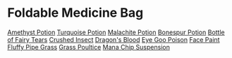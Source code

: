 <!-- TITLE: Alchemy -->
<!-- SUBTITLE: The art of potion making, transmutation, herbalism, and equivalent exchange -->

# Foldable Medicine Bag
[Amethyst Potion](amethyst-potion)
[Turquoise Potion](turquoise-potion)
[Malachite Potion](malachite-potion)
[Bonespur Potion](bonespur-potion)
[Bottle of Fairy Tears](bottle-of-fairy-tears)
[Crushed Insect](crushed-insect)
[Dragon's Blood](dragons-blood)
[Eye Goo Poison](eye-goo-poison)
[Face Paint](face-paint)
[Fluffy Pipe Grass](fluffy-pipe-grass)
[Grass Poultice](grass-poultice)
[Mana Chip Suspension](mana-chip-suspension)